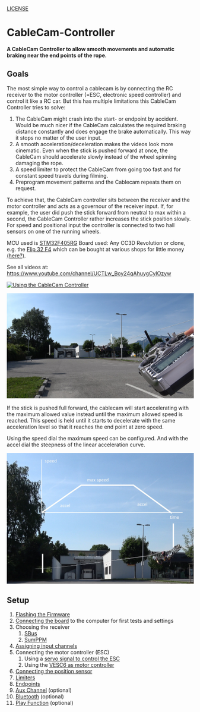 [LICENSE](LICENSE)

# CableCam-Controller

**A CableCam Controller to allow smooth movements and automatic braking near the end points of the rope.**

## Goals

The most simple way to control a cablecam is by connecting the RC receiver to the motor controller (=ESC, electronic speed controller) and control it like a RC car.
But this has multiple limitations this CableCam Controller tries to solve:

1. The CableCam might crash into the start- or endpoint by accident. Would be much nicer if the CableCam calculates the required braking distance constantly and does engage the brake automatically. This way it stops no matter of the user input.
2. A smooth acceleration/deceleration makes the videos look more cinematic. Even when the stick is pushed forward at once, the CableCam should accelerate slowly instead of the wheel spinning damaging the rope.
3. A speed limiter to protect the CableCam from going too fast and for constant speed travels during filming.
4. Preprogram movement patterns and the Cablecam repeats them on request.

To achieve that, the CableCam controller sits between the receiver and the motor controller and acts as a governour of the receiver input. If, for example, the user did push the stick forward from neutral to max within a second, the CableCam Controller rather increases the stick position slowly. For speed and positional input the controller is connected to two hall sensors on one of the running wheels.

MCU used is [STM32F405RG](http://www.st.com/en/microcontrollers/stm32f405rg.html) 
Board used: Any CC3D Revolution or clone, e.g. the [Flip 32 F4](https://github.com/iNavFlight/inav/blob/master/docs/Board%20-%20Airbot%20F4%20and%20Flip32%20F4.md) which can be bought at various shops for little money [(here?)](https://www.rctech.de/flip32-f4-flight-controller.html).

See all videos at: https://www.youtube.com/channel/UCTLw_Boy24qAhuygCyIOzyw 

[![Using the CableCam Controller](_images/Using_the_CableCam_Controller_YouTube_Video.jpg)](https://youtu.be/ohzvkKzsO8Q "Using the CableCam Controller")

[![The Play function](_images/Play_Function_Youtube.jpg)](https://www.youtube.com/watch?v=D3UhXKbMN38 "The Play function")



If the stick is pushed full forward, the cablecam will start accelerating with the maximum allowed value instead until the maximum allowed speed is reached. This speed is held until it starts to decelerate with the same acceleration level so that it reaches the end point at zero speed.

Using the speed dial the maximum speed can be configured. And with the accel dial the steepness of the linear acceleration curve.

[![Speed Ramps](_images/Speed_Ramps_Youtube.jpg)](https://www.youtube.com/watch?v=Usq5xiH9H7Y)

## Setup

1. [Flashing the Firmware](docs/Step%201%20-%20Flashing%20the%20Firmware.md)
2. [Connecting the board](docs/Step%202%20-%20Connect%20to%20the%20board.md) to the computer for first tests and settings
3. Choosing the receiver
   1. [SBus](docs/Step%203a%20-%20Receiver%20Input%20SBus.md)
   2. [SumPPM](docs/Step%203b%20-%20Receiver%20Input%20SumPPM.md)
4. [Assigning input channels](docs/Step%203b%20-%20Receiver%20Input%20SumPPM.md)
5. Connecting the motor controller (ESC)
   1. Using a [servo signal to control the ESC](docs/Step%205a%20-%20Regular%20ESC.md)
   2. Using the [VESC6 as motor controller](docs/Step%205b%20-%20VESC%20as%20motor%20controller.md)
6. [Connecting the position sensor](docs/Step%206%20-%20Connecting%20the%20Position%20Sensor.md)
7. [Limiters](docs/Step%207%20-%20Limiters.md)
8. [Endpoints](docs/Step%208%20-%20Endpoints.md)
9. [Aux Channel](docs/Step%209%20-%20Aux%20channel.md) (optional)
10. [Bluetooth](docs/Step%2010%20-%20Bluetooth.md) (optional)
11. [Play Function](docs/Step%2011%20-%20Play.md) (optional)


